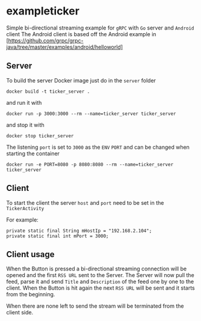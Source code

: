# exampleticker
Simple bi-directional streaming example for `gRPC` with `Go` server and `Android` client
The Android client is based off the Android example in [https://github.com/grpc/grpc-java/tree/master/examples/android/helloworld]

## Server

To build the server Docker image just do in the `server` folder

```
docker build -t ticker_server .
```

and run it with 

```
docker run -p 3000:3000 --rm --name=ticker_server ticker_server
```

and stop it with 

```
docker stop ticker_server
```

The listening `port` is set to `3000` as the `ENV` `PORT` and can be changed when starting the container
```
docker run -e PORT=8080 -p 8080:8080 --rm --name=ticker_server ticker_server
```

## Client

To start the client the server `host` and `port` need to be set in the `TickerActivity`

For example:
```
private static final String mHostIp = "192.168.2.104";
private static final int mPort = 3000;
```

## Client usage

When the Button is pressed a bi-directional streaming connection will be opened and the first `RSS URL` sent to the Server.
The Server will now pull the feed, parse it and send `Title` and `Description` of the feed one by one to the client.
When the Button is hit again the next `RSS URL` will be sent and it starts from the beginning. 

When there are none left to send the stream will be terminated from the client side. 